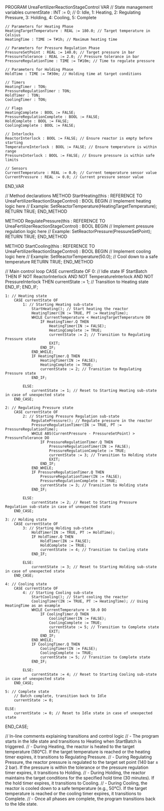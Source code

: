 PROGRAM UreaFertilizerReactionStageControl
VAR
    // State management variables
    currentState : INT := 0; // 0: Idle, 1: Heating, 2: Regulating Pressure, 3: Holding, 4: Cooling, 5: Complete

    // Parameters for Heating Phase
    HeatingTargetTemperature : REAL := 180.0; // Target temperature in Celsius
    HeatingTime : TIME := T#1h; // Maximum heating time

    // Parameters for Pressure Regulation Phase
    PressureSetPoint : REAL := 140.0; // Target pressure in bar
    PressureTolerance : REAL := 2.0; // Pressure tolerance in bar
    PressureRegulationTime : TIME := T#10m; // Time to regulate pressure

    // Parameters for Holding Phase
    HoldTime : TIME := T#30m; // Holding time at target conditions

    // Timers
    HeatingTimer : TON;
    PressureRegulationTimer : TON;
    HoldTimer : TON;
    CoolingTimer : TON;

    // Flags
    HeatingComplete : BOOL := FALSE;
    PressureRegulationComplete : BOOL := FALSE;
    HoldComplete : BOOL := FALSE;
    CoolingComplete : BOOL := FALSE;

    // Interlocks
    ReactorInterlock : BOOL := FALSE; // Ensure reactor is empty before starting
    TemperatureInterlock : BOOL := FALSE; // Ensure temperature is within range
    PressureInterlock : BOOL := FALSE; // Ensure pressure is within safe limits

    // Sensors
    CurrentTemperature : REAL := 0.0; // Current temperature sensor value
    CurrentPressure : REAL := 0.0; // Current pressure sensor value
END_VAR

// Method declarations
METHOD StartHeating(this : REFERENCE TO UreaFertilizerReactionStageControl) : BOOL
BEGIN
    // Implement heating logic here
    // Example: SetReactorTemperature(HeatingTargetTemperature);
    RETURN TRUE;
END_METHOD

METHOD RegulatePressure(this : REFERENCE TO UreaFertilizerReactionStageControl) : BOOL
BEGIN
    // Implement pressure regulation logic here
    // Example: SetReactorPressure(PressureSetPoint);
    RETURN TRUE;
END_METHOD

METHOD StartCooling(this : REFERENCE TO UreaFertilizerReactionStageControl) : BOOL
BEGIN
    // Implement cooling logic here
    // Example: SetReactorTemperature(50.0); // Cool down to a safe temperature
    RETURN TRUE;
END_METHOD

// Main control loop
CASE currentState OF
    0: // Idle state
        IF StartBatch THEN
            IF NOT ReactorInterlock AND NOT TemperatureInterlock AND NOT PressureInterlock THEN
                currentState := 1; // Transition to Heating state
            END_IF;
        END_IF;

    1: // Heating state
        CASE currentState OF
            1: // Starting Heating sub-state
                StartHeating(); // Start heating the reactor
                HeatingTimer(IN := TRUE, PT := HeatingTime);
                WHILE CurrentTemperature < HeatingTargetTemperature DO
                    IF HeatingTimer.Q THEN
                        HeatingTimer(IN := FALSE);
                        HeatingComplete := TRUE;
                        currentState := 2; // Transition to Regulating Pressure state
                        EXIT;
                    END_IF;
                END_WHILE;
                IF HeatingTimer.Q THEN
                    HeatingTimer(IN := FALSE);
                    HeatingComplete := TRUE;
                    currentState := 2; // Transition to Regulating Pressure state
                END_IF;

            ELSE:
                currentState := 1; // Reset to Starting Heating sub-state in case of unexpected state
        END_CASE;

    2: // Regulating Pressure state
        CASE currentState OF
            2: // Starting Pressure Regulation sub-state
                RegulatePressure(); // Regulate pressure in the reactor
                PressureRegulationTimer(IN := TRUE, PT := PressureRegulationTime);
                WHILE ABS(CurrentPressure - PressureSetPoint) > PressureTolerance DO
                    IF PressureRegulationTimer.Q THEN
                        PressureRegulationTimer(IN := FALSE);
                        PressureRegulationComplete := TRUE;
                        currentState := 3; // Transition to Holding state
                        EXIT;
                    END_IF;
                END_WHILE;
                IF PressureRegulationTimer.Q THEN
                    PressureRegulationTimer(IN := FALSE);
                    PressureRegulationComplete := TRUE;
                    currentState := 3; // Transition to Holding state
                END_IF;

            ELSE:
                currentState := 2; // Reset to Starting Pressure Regulation sub-state in case of unexpected state
        END_CASE;

    3: // Holding state
        CASE currentState OF
            3: // Starting Holding sub-state
                HoldTimer(IN := TRUE, PT := HoldTime);
                IF HoldTimer.Q THEN
                    HoldTimer(IN := FALSE);
                    HoldComplete := TRUE;
                    currentState := 4; // Transition to Cooling state
                END_IF;

            ELSE:
                currentState := 3; // Reset to Starting Holding sub-state in case of unexpected state
        END_CASE;

    4: // Cooling state
        CASE currentState OF
            4: // Starting Cooling sub-state
                StartCooling(); // Start cooling the reactor
                CoolingTimer(IN := TRUE, PT := HeatingTime); // Using HeatingTime as an example
                WHILE CurrentTemperature > 50.0 DO
                    IF CoolingTimer.Q THEN
                        CoolingTimer(IN := FALSE);
                        CoolingComplete := TRUE;
                        currentState := 5; // Transition to Complete state
                        EXIT;
                    END_IF;
                END_WHILE;
                IF CoolingTimer.Q THEN
                    CoolingTimer(IN := FALSE);
                    CoolingComplete := TRUE;
                    currentState := 5; // Transition to Complete state
                END_IF;

            ELSE:
                currentState := 4; // Reset to Starting Cooling sub-state in case of unexpected state
        END_CASE;

    5: // Complete state
        // Batch complete, transition back to Idle
        currentState := 0;

    ELSE:
        currentState := 0; // Reset to Idle state in case of unexpected state
END_CASE;

// In-line comments explaining transitions and control logic
// - The program starts in the Idle state and transitions to Heating when StartBatch is triggered.
// - During Heating, the reactor is heated to the target temperature (180°C). If the target temperature is reached or the heating timer expires, it transitions to Regulating Pressure.
// - During Regulating Pressure, the reactor pressure is regulated to the target set point (140 bar ± 2 bar). If the pressure is within the tolerance or the pressure regulation timer expires, it transitions to Holding.
// - During Holding, the reactor maintains the target conditions for the specified hold time (30 minutes). If the hold timer expires, it transitions to Cooling.
// - During Cooling, the reactor is cooled down to a safe temperature (e.g., 50°C). If the target temperature is reached or the cooling timer expires, it transitions to Complete.
// - Once all phases are complete, the program transitions back to the Idle state.
